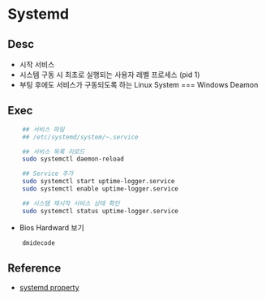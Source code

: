 # Systemd

## Desc

- 시작 서비스
- 시스템 구동 시 최초로 실행되는 사용자 레벨 프로세스 (pid 1)
- 부팅 후에도 서비스가 구동되도록 하는 Linux System === Windows Deamon

## Exec

```sh
    ## 서비스 파일
    ## /etc/systemd/system/~.service

    ## 서비스 목록 리로드
    sudo systemctl daemon-reload

    ## Service 추가
    sudo systemctl start uptime-logger.service
    sudo systemctl enable uptime-logger.service

    ## 시스템 재시작 서비스 상태 확인
    sudo systemctl status uptime-logger.service

```

- Bios Hardward 보기

```sh
    dmidecode
```

## Reference

- <a href="https://junb51.tistory.com/9">systemd property</a>
